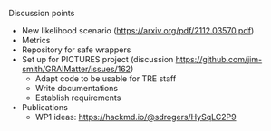 Discussion points 

- New likelihood scenario (https://arxiv.org/pdf/2112.03570.pdf)
- Metrics
- Repository for safe wrappers
- Set up for PICTURES project (discussion https://github.com/jim-smith/GRAIMatter/issues/162)
  - Adapt code to be usable for TRE staff
  - Write documentations
  - Establish requirements
- Publications
  - WP1 ideas: https://hackmd.io/@sdrogers/HySqLC2P9
